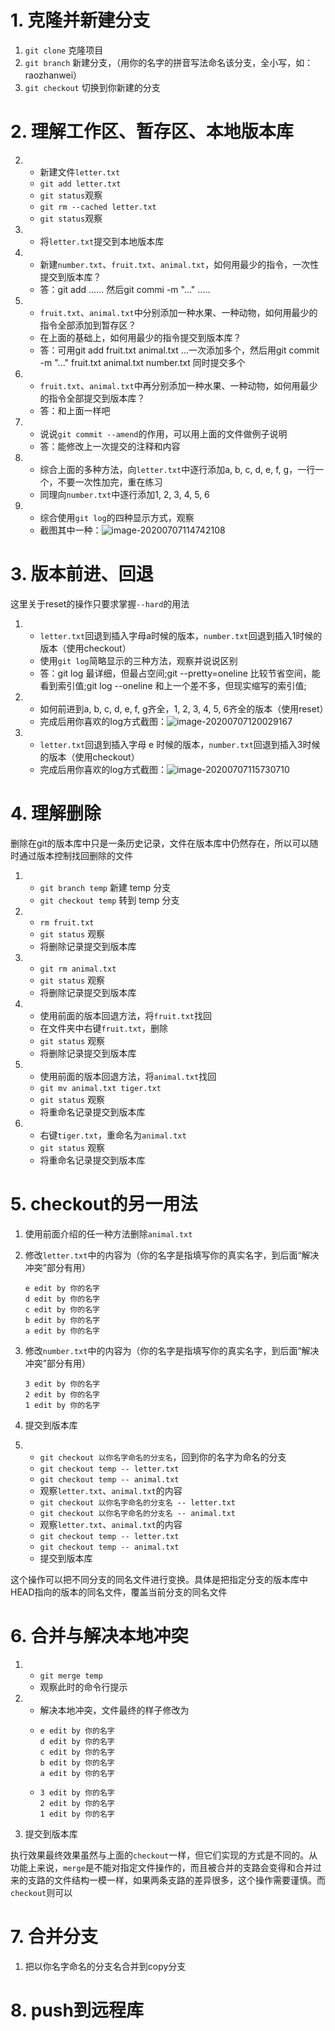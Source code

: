 # 1. 克隆并新建分支

1. `git clone` 克隆项目
2. `git branch` 新建分支，（用你的名字的拼音写法命名该分支，全小写，如：raozhanwei）
3. `git checkout` 切换到你新建的分支

# 2. 理解工作区、暂存区、本地版本库

2. - 新建文件`letter.txt`
   - `git add letter.txt`
   - `git status`观察
   - `git rm --cached letter.txt`
   - `git status`观察
2. - 将`letter.txt`提交到本地版本库
3. - 新建`number.txt`、`fruit.txt`、`animal.txt`，如何用最少的指令，一次性提交到版本库？
   - 答：git add ...... 然后git commi -m "..." .....
4. - `fruit.txt`、`animal.txt`中分别添加一种水果、一种动物，如何用最少的指令全部添加到暂存区？
   - 在上面的基础上，如何用最少的指令提交到版本库？
   - 答：可用git add fruit.txt animal.txt ...一次添加多个，然后用git commit -m "..." fruit.txt animal.txt number.txt 同时提交多个
5. - `fruit.txt`、`animal.txt`中再分别添加一种水果、一种动物，如何用最少的指令全部提交到版本库？
   - 答：和上面一样吧
6. - 说说`git commit --amend`的作用，可以用上面的文件做例子说明
   - 答：能修改上一次提交的注释和内容
7. - 综合上面的多种方法，向`letter.txt`中逐行添加a, b, c, d, e, f, g，一行一个，不要一次性加完，重在练习
   - 同理向`number.txt`中逐行添加1, 2, 3, 4, 5, 6
8. - 综合使用`git log`的四种显示方式，观察
   - 截图其中一种：![image-20200707114742108](C:\Users\樊zy\AppData\Roaming\Typora\typora-user-images\image-20200707114742108.png)

# 3. 版本前进、回退

这里关于reset的操作只要求掌握`--hard`的用法

1. - `letter.txt`回退到插入字母a时候的版本，`number.txt`回退到插入1时候的版本（使用checkout）
   - 使用`git log`简略显示的三种方法，观察并说说区别
   - 答：git log 最详细，但最占空间;git --pretty=oneline 比较节省空间，能看到索引值;git log --oneline 和上一个差不多，但现实缩写的索引值;
2. - 如何前进到a, b, c, d, e, f, g齐全，1, 2, 3, 4, 5, 6齐全的版本（使用reset）
   - 完成后用你喜欢的log方式截图：![image-20200707120029167](C:\Users\樊zy\AppData\Roaming\Typora\typora-user-images\image-20200707120029167.png)
3. - `letter.txt`回退到插入字母 e 时候的版本，`number.txt`回退到插入3时候的版本（使用checkout）
   - 完成后用你喜欢的log方式截图：![image-20200707115730710](C:\Users\樊zy\AppData\Roaming\Typora\typora-user-images\image-20200707115730710.png)

# 4. 理解删除

删除在git的版本库中只是一条历史记录，文件在版本库中仍然存在，所以可以随时通过版本控制找回删除的文件

1. - `git branch temp` 新建 temp 分支
   - `git checkout temp` 转到 temp 分支

2. - `rm fruit.txt`
   - `git status` 观察
   - 将删除记录提交到版本库
3. - `git rm animal.txt`
   - `git status` 观察
   - 将删除记录提交到版本库

4. - 使用前面的版本回退方法，将`fruit.txt`找回
   - 在文件夹中右键`fruit.txt`，删除
   - `git status` 观察
   - 将删除记录提交到版本库
5. - 使用前面的版本回退方法，将`animal.txt`找回
   - `git mv animal.txt tiger.txt`
   - `git status` 观察
   - 将重命名记录提交到版本库
6. - 右键`tiger.txt`，重命名为`animal.txt`
   - `git status` 观察
   - 将重命名记录提交到版本库

# 5. checkout的另一用法

1. 使用前面介绍的任一种方法删除`animal.txt`

2. 修改`letter.txt`中的内容为（你的名字是指填写你的真实名字，到后面“解决冲突”部分有用）

   ```
   e edit by 你的名字
   d edit by 你的名字
   c edit by 你的名字
   b edit by 你的名字
   a edit by 你的名字
   ```

3. 修改`number.txt`中的内容为（你的名字是指填写你的真实名字，到后面“解决冲突”部分有用）

   ```
   3 edit by 你的名字
   2 edit by 你的名字
   1 edit by 你的名字
   ```

4. 提交到版本库

5. - `git checkout 以你名字命名的分支名`，回到你的名字为命名的分支
   - `git checkout temp -- letter.txt`
   - `git checkout temp -- animal.txt`
   - 观察`letter.txt`、`animal.txt`的内容
   - `git checkout 以你名字命名的分支名 -- letter.txt`
   - `git checkout 以你名字命名的分支名 -- animal.txt`
   - 观察`letter.txt`、`animal.txt`的内容
   - `git checkout temp -- letter.txt`
   - `git checkout temp -- animal.txt`
   - 提交到版本库

这个操作可以把不同分支的同名文件进行变换。具体是把指定分支的版本库中HEAD指向的版本的同名文件，覆盖当前分支的同名文件



# 6. 合并与解决本地冲突

1. - `git merge temp`
   - 观察此时的命令行提示
2. - 解决本地冲突，文件最终的样子修改为
   - ```
     e edit by 你的名字
     d edit by 你的名字
     c edit by 你的名字
     b edit by 你的名字
     a edit by 你的名字
     ```
   - ```
     3 edit by 你的名字
     2 edit by 你的名字
     1 edit by 你的名字
     ```

3. 提交到版本库

执行效果最终效果虽然与上面的`checkout`一样，但它们实现的方式是不同的。从功能上来说，`merge`是不能对指定文件操作的，而且被合并的支路会变得和合并过来的支路的文件结构一模一样，如果两条支路的差异很多，这个操作需要谨慎。而`checkout`则可以

# 7. 合并分支

1. 把以你名字命名的分支名合并到copy分支



# 8. push到远程库









